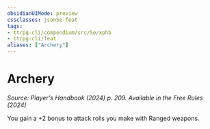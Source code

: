 ```yaml
---
obsidianUIMode: preview
cssclasses: json5e-feat
tags:
- ttrpg-cli/compendium/src/5e/xphb
- ttrpg-cli/feat
aliases: ["Archery"]
---
```

# Archery
*Source: Player's Handbook (2024) p. 209. Available in the Free Rules (2024)*  

You gain a +2 bonus to attack rolls you make with Ranged weapons.